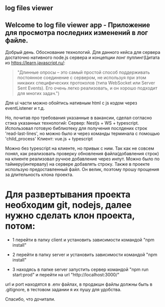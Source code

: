 ## log files viewer
## Welcome to log file viewer app - Приложение для просмотра последних изменений в лог файле.

Добрый день.
Обоснование технологий.
Для данного кейса для сервера достаточно нативного node.js сервера и концепции лонг пуллинг(Цитата из https://learn.javascript.ru/:
> "Длинные опросы – это самый простой способ поддерживать постоянное соединение с сервером, не используя при этом никаких специфических протоколов (типа WebSocket или Server Sent Events).
> Его очень легко реализовать, и он хорошо подходит для многих задач.")

Для ui части можно обойтись нативным html с js кодом через eventListener и т.д.

Но, почитав про требования указанные в вакансии, сделал согласно стэка указанных технологий:
Сервер:
    Nestjs + WS + typescript. Использовал готовую библиотеку для получения послдених строк  'read-last-lines', но можно было и через команды терминала с помощью 'child_process'
Клиент:
    vue.js + typescript

Можно без typescript на клиенте, но привык с ним.
Так как не совсем понял, как реализовать проверку обновления файла(добавления строк) на клиенте реализовал ручное добавление через инпут.
Можно было по таймеру(интервалу) на сервере добавлять строку.
Также в проекте использую предоставленный файл. Он велик, поэтому прошу прощения за длительность клона проекта.

# Для развертывания проекта необходим git, nodejs, далее нужно сделать клон проекта, потом:
* 1 перейти в папку client и установить зависимости командой "npm install"

* 2 перейти в папку server и установить зависимости командой "npm install"

* 3 находясь в папке server запустить сервер командой "npm run start:prod" и перейти на url  "http://localhost:3000/"

url и port находятся в .env файлах, в продакшн файлы должны быть в .gitignore, в тестовом задании я их пушу для удобства.

Спасибо, что дочитали.